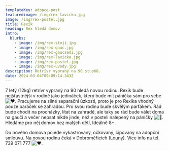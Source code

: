 ```yaml
---
templateKey: adopce-post
featuredimage: /img/rex-lavicka.jpg
image: /img/rex-postel.jpg
title: Rexík
heading: Rex hledá domov
intro:
  blurbs:
    - image: /img/rex-stoji.jpg
    - image: /img/rex-gauc.jpg
    - image: /img/rex-gaucsedi.jpg
    - image: /img/rex-lavicka.jpg
    - image: /img/rex-postel.jpg
    - image: /img/rex-uvody.jpg
description: Retrívr vypraný na 90 stupňů.
date: 2024-03-04T09:09:14.343Z
---
```

7 letý (12kg) retrívr vypraný na 90 hledá novou rodinu. Rexík bude nejšťastnější v rodině jako jedináček, který bude mít páníčka sám pro sebe ![❤️](https://static.xx.fbcdn.net/images/emoji.php/v9/tf3/1.5/16/2764.png). Pracujeme na silné separační úzkosti, proto je pro Rexíka vhodný pouze baráček se zahradou. Pro svou rodinu bude skvělým parťákem. Rád bude chodit na procházky, lítat na zahradě, ale taky se rád bude válet doma na gauči a večer nepsat nikde jinde, než v posteli nalepený na páníčky ![🥰](https://static.xx.fbcdn.net/images/emoji.php/v9/t43/1.5/16/1f970.png). Hledáme pro něj [](<>)domov bez malých dětí, Ideálně 8+.

Do nového domova pojede vykastrovaný, očkovaný, čipovaný na adopční smlouvu. Na novou rodinu čeká v Dobroměřicích (Louny). Více info na tel. 739 071 777 ![❤️](https://static.xx.fbcdn.net/images/emoji.php/v9/tf3/1.5/16/2764.png).